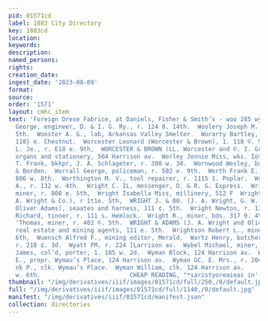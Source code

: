 ```yaml
---
pid: 01571cd
label: 1883 City Directory
key: 1883cd
location: 
keywords: 
description: 
named_persons: 
rights: 
creation_date: 
ingest_date: '2023-08-09'
format: 
source: 
order: '1571'
layout: cmhc_item
text: 'Foreign Drese Fabrice, at Daniels, Fisher & Smith’s - woo 285 wyM ;  Woolam
  George, engineer, D. & I. G. Ry., r. 124 8. 14th.  Woolery Joseph M., r. 731 ¢.
  5th.  Wooster A. G., lab, Arkansas Valley Smelter.  Worarty Bartley, musician, r,
  118} e. Chestnut.  Worcester Leonard (Worcester & Brown), 1. 118 ©. 9th.  Worcester
  L. Je., r. E18 e. 9th,  WORCESTER & BROWN (LL. Worcester and ©. I. Grown), pianos,
  organs and stationery, 504 Harrison av.  Worley Jennie Miss, wks. Iotel Elutchinson.  Worley
  T. Frank, bkkpr, J. A. Schlageter, r. 300 w. 34.  Wornwood Wesley, barkpr, Chatfield
  & Borden.  Worrall George, policeman, r. 502 e. 9th.  Worth Frank E., mining, r.
  806 w. 8th.  Worthington M. V., tool repairer, r. 1115 1. Poplar.  Wright Charles
  A., r. 132 w. 4th.  Wright C. IL, messenger, D. & R. G. Express.  Wright Irraneis,
  miner, r. 808 e. 5th,  Wright Isabella Miss, millinery, 512 F  Wright John A. (5.
  A. Wright & Co.), r 1t1e. Sth,  WRIGHT J. & 00. (J. A. Wright, G. W. Lancaster and
  Oliver Adams), seaates and harness, 111 ¢. 5th.  Wright Newton, r. 136 6. 6th.  Wright
  Richard, tinner, r. 111 s. Hemlock.  Wright R., miner, bds. 317 0. 4th.  Wright
  ‘Thomas, miner, r. 402 ©. 5th.  WRIGHT & ADAMS (J. A. Wright and Oliver Adams),
  real estate and mining agents, 111 e. 5th.  Wrightson Robert L., miner, r. 618 e.
  6th,  Wuensch Alfred F., mining editor, Merald,  Wartz Henry, butcher, P. Villy,
  r. 218 ¢. 3d.  Wyatt FM. r. 224 [Larrison av.  Wybel Michael, miner, r. 121 ¢. 3d.  Wylie
  James, col’d, porter, 1. 185 w. 2d.  Wyman Block, 124 Harrison av.  Wyman Charles
  E., propr. Wymau’s Place, 124 Harrison av.  Wyman GC. E. Mrs., r. 204 w. 6th  Wyman
  nk P., clk. Wymau’s Place.  Wyman William, clk. 124 Harrison av.         vison av.  114
  w. 6th.                         CHEAP READING, "*saristyoreaieas in''ue ony '
thumbnail: "/img/derivatives/iiif/images/01571cd/full/250,/0/default.jpg"
full: "/img/derivatives/iiif/images/01571cd/full/1140,/0/default.jpg"
manifest: "/img/derivatives/iiif/01571cd/manifest.json"
collection: directories
---
```

